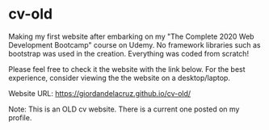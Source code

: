 # cv-old
Making my first website after embarking on my "The Complete 2020 Web Development  Bootcamp" course on Udemy.
No framework libraries such as bootstrap was used in the creation. Everything was coded from scratch!
 
Please feel free to check it the website with the link below. For the best experience, consider viewing the 
the website on a desktop/laptop.

Website URL: https://giordandelacruz.github.io/cv-old/

Note: This is an OLD cv website. There is a current one posted on my profile.
